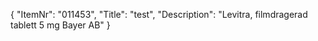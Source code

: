 {
  "ItemNr": "011453",
  "Title": "test",
  "Description": "Levitra, filmdragerad tablett 5 mg Bayer AB"
}